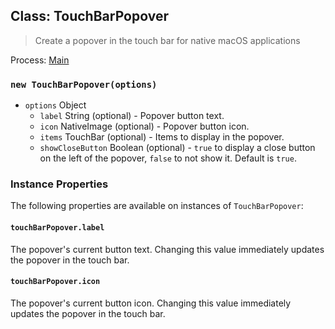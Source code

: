 ## Class: TouchBarPopover

> Create a popover in the touch bar for native macOS applications

Process: [Main](../tutorial/quick-start.md#main-process)

### `new TouchBarPopover(options)`

* `options` Object
  * `label` String (optional) - Popover button text.
  * `icon` NativeImage (optional) - Popover button icon.
  * `items` TouchBar (optional) - Items to display in the popover.
  * `showCloseButton` Boolean (optional) - `true` to display a close button
    on the left of the popover, `false` to not show it. Default is `true`.

### Instance Properties

The following properties are available on instances of `TouchBarPopover`:

#### `touchBarPopover.label`

The popover's current button text. Changing this value immediately updates the
popover in the touch bar.

#### `touchBarPopover.icon`

The popover's current button icon. Changing this value immediately updates the
popover in the touch bar.
